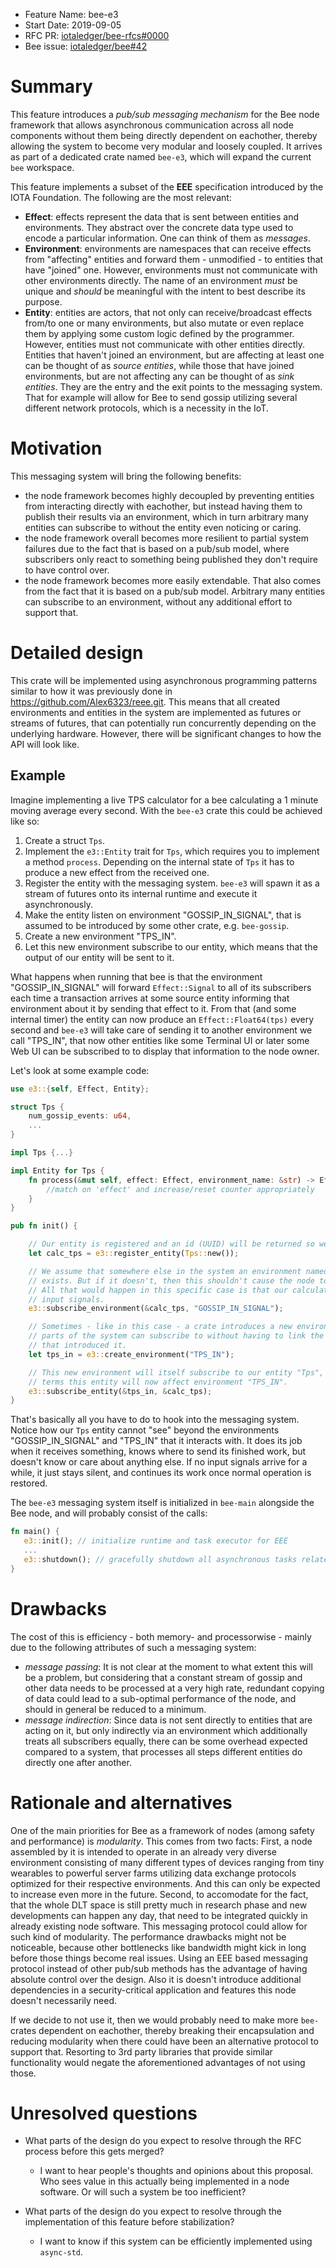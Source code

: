 + Feature Name: bee-e3
+ Start Date: 2019-09-05
+ RFC PR: [iotaledger/bee-rfcs#0000](https://github.com/iotaledger/bee-rfcs/pull/0000)
+ Bee issue: [iotaledger/bee#42](https://github.com/iotaledger/bee/issues/42)

# Summary

This feature introduces a *pub/sub messaging mechanism* for the Bee node framework that allows asynchronous communication across all node components without them being directly dependent on eachother, thereby allowing the system to become very modular and loosely coupled. It arrives as part of a dedicated crate named `bee-e3`, which will expand the current `bee` workspace.

This feature implements a subset of the **EEE** specification introduced by the IOTA Foundation. The following are the most relevant:

* **Effect**: effects represent the data that is sent between entities and environments. They abstract over the concrete data type used to encode a particular information. One can think of them as *messages*.
* **Environment**: environments are namespaces that can receive effects from "affecting" entities and forward them - unmodified - to entities that have "joined" one. However, environments must not communicate with other environments directly. The name of an environment *must* be unique and *should* be meaningful with the intent to best describe its purpose.
* **Entity**: entities are actors, that not only can receive/broadcast effects from/to one or many environments, but also mutate or even replace them by applying some custom logic defined by the programmer. However, entities must not communicate with other entities directly. Entities that haven't joined an environment, but are affecting at least one can be thought of as *source entities*, while those that have joined environments, but are not affecting any can be thought of as *sink entities*. They are the entry and the exit points to the messaging system. That for example will allow for Bee to send gossip utilizing several different network protocols, which is a necessity in the IoT.

# Motivation

This messaging system will bring the following benefits:
* the node framework becomes highly decoupled by preventing entities from interacting directly with eachother, but instead having them to publish their results via an environment, which in turn arbitrary many entities can subscribe to without the entity even noticing or caring.
* the node framework overall becomes more resilient to partial system failures due to the fact that is based on a pub/sub model, where subscribers only react to something being published they don't require to have control over.
* the node framework becomes more easily extendable. That also comes from the fact that it is based on a pub/sub model. Arbitrary many entities can subscribe to an environment, without any additional effort to support that.

# Detailed design

This crate will be implemented using asynchronous programming patterns similar to how it was previously done in https://github.com/Alex6323/reee.git. This means that all created environments and entities in the system are implemented as futures or streams of futures, that can potentially run concurrently depending on the underlying hardware. However, there will be significant changes to how the API will look like.

## Example 
Imagine implementing a live TPS calculator for a bee calculating a 1 minute moving average every second. With the `bee-e3` crate this could be achieved like so: 

1. Create a struct `Tps`.
2. Implement the `e3::Entity` trait for `Tps`, which requires you to implement a method `process`. Depending on the internal state of `Tps` it has to produce a new effect from the received one.
3. Register the entity with the messaging system. `bee-e3` will spawn it as a stream of futures onto its internal runtime and execute it asynchronously.
4. Make the entity listen on environment "GOSSIP_IN_SIGNAL", that is assumed to be introduced by some other crate, e.g. `bee-gossip`.
5. Create a new environment "TPS_IN".
6. Let this new environment subscribe to our entity, which means that the output of our entity will be sent to it.
   
What happens when running that bee is that the environment "GOSSIP_IN_SIGNAL" will forward `Effect::Signal` to all of its subscribers each time a transaction arrives at some source entity informing that environment about it by sending that effect to it. From that (and some internal timer) the entity can now produce an `Effect::Float64(tps)` every second and `bee-e3` will take care of sending it to another environment we call "TPS_IN", that now other entities like some Terminal UI or later some Web UI can be subscribed to to display that information to the node owner. 

Let's look at some example code:

```Rust
use e3::{self, Effect, Entity};

struct Tps {
    num_gossip_events: u64,
    ...
}

impl Tps {...}

impl Entity for Tps {
    fn process(&mut self, effect: Effect, environment_name: &str) -> Effect {
        //match on 'effect' and increase/reset counter appropriately
    }
}

pub fn init() {

    // Our entity is registered and an id (UUID) will be returned so we can refer to it.
    let calc_tps = e3::register_entity(Tps::new());

    // We assume that somewhere else in the system an environment named "GOSSIP_IN_SIGNAL" 
    // exists. But if it doesn't, then this shouldn't cause the node to panic and go down.
    // All that would happen in this specific case is that our calculator wouldn't get any 
    // input signals.
    e3::subscribe_environment(&calc_tps, "GOSSIP_IN_SIGNAL");

    // Sometimes - like in this case - a crate introduces a new environment, that other 
    // parts of the system can subscribe to without having to link the particular crate 
    // that introduced it. 
    let tps_in = e3::create_environment("TPS_IN");

    // This new environment will itself subscribe to our entity "Tps", or in EEE 
    // terms this entity will now affect environment "TPS_IN".
    e3::subscribe_entity(&tps_in, &calc_tps); 
}

```

That's basically all you have to do to hook into the messaging system. Notice how our 
`Tps` entity cannot "see" beyond the environments "GOSSIP_IN_SIGNAL" and "TPS_IN" that it interacts with. It does its job when it receives something, knows where to send its finished work, but doesn't know or care about anything else. If no input signals arrive for a while, it just stays silent, and continues its work once normal operation is restored.

The `bee-e3` messaging system itself is initialized in `bee-main` alongside the Bee node, and will probably consist of the calls:
```Rust
fn main() {
   e3::init(); // initialize runtime and task executor for EEE
   ...
   e3::shutdown(); // gracefully shutdown all asynchronous tasks related to EEE
}
```

# Drawbacks

The cost of this is efficiency - both memory- and processorwise - mainly due to the following attributes of such a messaging system:
* *message passing*: It is not clear at the moment to what extent this will be a problem, but considering that a constant stream of gossip and other data needs to be processed at a very high rate, redundant copying of data could lead to a sub-optimal performance of the node, and should in general be reduced to a minimum.
* *message indirection*: Since data is not sent directly to entities that are acting on it, but only indirectly via an environment which additionally treats all subscribers equally, there can be some overhead expected compared to a system, that processes all steps different entities do directly one after another.

# Rationale and alternatives

One of the main priorities for Bee as a framework of nodes (among safety and performance) is *modularity*. This comes from two facts: First, a node assembled by it is intended to operate in an already very diverse environment consisting of many different types of devices ranging from tiny wearables to powerful server farms utilizing data exchange protocols optimized for their respective environments. And this can only be expected to increase even more in the future. Second, to accomodate for the fact, that the whole DLT space is still pretty much in research phase and new developments can happen any day, that need to be integrated quickly in already existing node software. This messaging protocol could allow for such kind of modularity. The performance drawbacks might not be noticeable, because other bottlenecks like bandwidth might kick in long before those things become real issues. Using an EEE based messaging protocol instead of other pub/sub methods has the advantage of having absolute control over the design. Also it is doesn't introduce additional dependencies in a security-critical application and features this node doesn't necessarily need.

If we decide to not use it, then we would probably need to make more `bee-`crates dependent on eachother, thereby breaking their encapsulation and reducing modularity when there could have been an alternative protocol to support that. Resorting to 3rd party libraries that provide similar functionality would negate the aforementioned advantages of not using those.

# Unresolved questions

- What parts of the design do you expect to resolve through the RFC process before this gets merged?
    * I want to hear people's thoughts and opinions about this proposal. Who sees value in this actually being implemented in a node software. Or will such a system be too inefficient?

- What parts of the design do you expect to resolve through the implementation
  of this feature before stabilization?
    * I want to know if this system can be efficiently implemented using  `async-std`.
